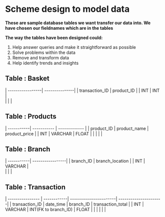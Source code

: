 # Scheme design to model data

**These are sample database tables we want transfer our data into. We have chosen our fieldnames which are in the tables**

**The way the tables have been designed could:**
1. Help answer queries and make it straightforward as possible
2. Solve problems within the data
3. Remove and transform data
4. Help identify trends and insights

## Table : Basket
| -----------------| ---------------| 
|  transaction_ID  |   product_ID   | 
|       INT        |      INT       |       
|                  |                |             

## Table : Products
| -----------| -----------   | ------------- |
| product_ID | product_name  | product_price |
|     INT    |   VARCHAR     |    FLOAT      | 
|            |               |               |         

## Table : Branch
| -----------| -----------------|
| branch_ID  | branch_location  | 
|    INT     |     VARCHAR      |    
|            |                  |                 

## Table : Transaction
| ---------------- | ------------| -----------------------| ----------------------|
|  transaction_ID  |  date_time  |       branch_ID        |   transaction_total   |
|        INT       |   VARCHAR   |  INT(FK to branch_ID)  |        FLOAT          |
|                  |             |                        |                       |

